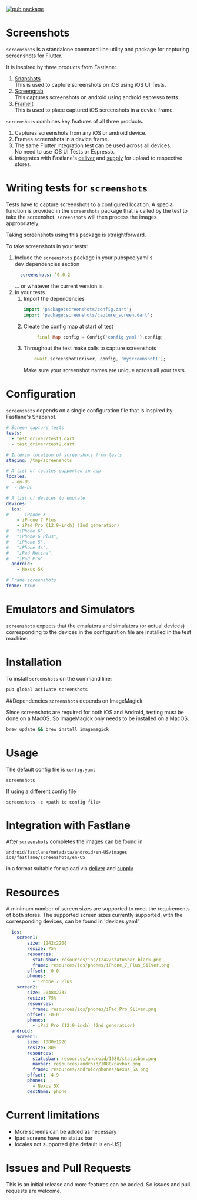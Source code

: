 
[![pub package](https://img.shields.io/pub/v/screenshots.svg)](https://pub.dartlang.org/packages/screenshots)

# Screenshots

`screenshots` is a standalone command line utility and package for capturing screenshots for Flutter. 

It is inspired by three products from Fastlane:  
1. [Snapshots](https://docs.fastlane.tools/getting-started/ios/screenshots/)  
   This is used to capture screenshots on iOS using iOS UI Tests.
1. [Screengrab](https://docs.fastlane.tools/actions/screengrab/)  
   This captures screenshots on android using android espresso tests.
1. [FrameIt](https://docs.fastlane.tools/actions/frameit/)  
   This is used to place captured iOS screenshots in a device frame.

`screenshots` combines key features of all three products.  
1. Captures screenshots from any iOS or android device.
2. Frames screenshots in a device frame.
3. The same Flutter integration test can be used across all devices.  
   No need to use iOS UI Tests or Espresso.
4. Integrates with Fastlane's [deliver](https://docs.fastlane.tools/actions/deliver/) 
and [supply](https://docs.fastlane.tools/actions/supply/) for upload to respective stores.

# Writing tests for `screenshots`
Tests have to capture screenshots to a configured location. A special function is provided in
the `screenshots` package that is called by the test to take the screenshot. `screenshots` will
then process the images appropriately.

Taking screenshots using this package is straightforward.

To take screenshots in your tests:
1. Include the `screenshots` package in your pubspec.yaml's dev_dependencies section  
   ````yaml
     screenshots: ^0.0.2
   ````
   ... or whatever the current version is.
2. In your tests
    1. Import the dependencies  
       ````dart
       import 'package:screenshots/config.dart';
       import 'package:screenshots/capture_screen.dart';
       ````
    2. Create the config map at start of test  
       ````dart
            final Map config = Config('config.yaml').config;
       ````  
    3. Throughout the test make calls to capture screenshots  
       ````dart
           await screenshot(driver, config, 'myscreenshot1');
       ````
       Make sure your screenshot names are unique across all your tests.

# Configuration
`screenshots` depends on a single configuration file that is inspired
by Fastlane's Snapshot.
````yaml
# Screen capture tests
tests:
  - test_driver/test1.dart
  - test_driver/test2.dart

# Interim location of screenshots from tests
staging: /tmp/screenshots

# A list of locales supported in app
locales:
  - en-US
#  - de-DE

# A list of devices to emulate
devices:
  ios:
#    - iPhone X
    - iPhone 7 Plus
    - iPad Pro (12.9-inch) (2nd generation)
#   "iPhone 6",
#   "iPhone 6 Plus",
#   "iPhone 5",
#   "iPhone 4s",
#   "iPad Retina",
#   "iPad Pro"
  android:
    - Nexus 5X

# Frame screenshots
frame: true
````

# Emulators and Simulators
`screenshots` expects that the emulators and simulators (or actual devices) corresponding 
to the devices in the configuration file are installed in the test machine.

# Installation
To install `screenshots` on the command line:
````bash
pub global activate screenshots
````

##Dependencies
`screenshots` depends on ImageMagick.  

Since screenshots are required for both iOS and Android, testing must be done on a MacOS. So
ImageMagick only needs to be installed on a MacOS.

````bash
brew update && brew install imagemagick
````

# Usage

The default config file is `config.yaml`
````
screenshots
````
If using a different config file
````
screenshots -c <path to config file>
````

# Integration with Fastlane
After `screenshots` completes the images can be found in
````
android/fastlane/metadata/android/en-US/images
ios/fastlane/screenshots/en-US
````
in a format suitable for upload via [deliver](https://docs.fastlane.tools/actions/deliver/) 
and [supply](https://docs.fastlane.tools/actions/supply/)

# Resources
A minimum number of screen sizes are supported to meet the requirements of both stores.
The supported screen sizes currently supported, with the corresponding devices, can be
 found in 'devices.yaml'
````yaml
  ios:
    screen1:
        size: 1242x2208
        resize: 75%
        resources:
          statusbar: resources/ios/1242/statusbar_black.png
          frame: resources/ios/phones/iPhone_7_Plus_Silver.png
        offset: -0-0
        phones:
          - iPhone 7 Plus
    screen2:
        size: 2048x2732
        resize: 75%
        resources:
          frame: resources/ios/phones/iPad_Pro_Silver.png
        offset: -0-0
        phones:
          - iPad Pro (12.9-inch) (2nd generation)
  android:
    screen1:
        size: 1080x1920
        resize: 80%
        resources:
          statusbar: resources/android/1080/statusbar.png
          navbar: resources/android/1080/navbar.png
          frame: resources/android/phones/Nexus_5X.png
        offset: -4-9
        phones:
          - Nexus 5X
        destName: phone
````
# Current limitations
* More screens can be added as necessary
* Ipad screens have no status bar
* locales not supported (the default is en-US)

# Issues and Pull Requests
This is an initial release and more features can be added. So issues and pull requests are welcome.